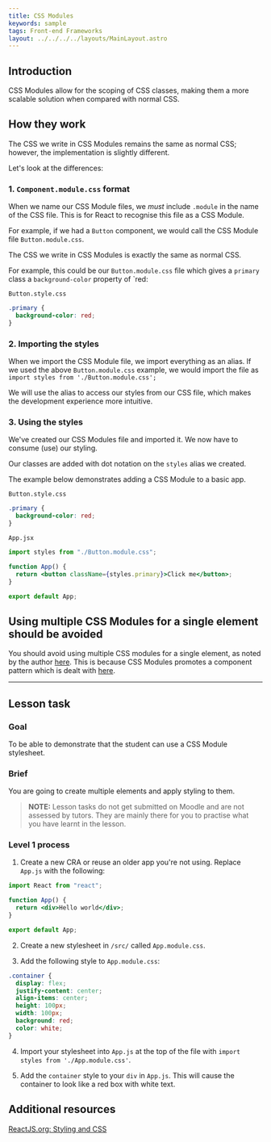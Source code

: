 ```yaml
---
title: CSS Modules
keywords: sample
tags: Front-end Frameworks
layout: ../../../../layouts/MainLayout.astro
---
```


## Introduction

CSS Modules allow for the scoping of CSS classes, making them a more scalable solution when compared with normal CSS.

## How they work

The CSS we write in CSS Modules remains the same as normal CSS; however, the implementation is slightly different.

Let's look at the differences:

### 1. `Component.module.css` format

When we name our CSS Module files, we _must_ include `.module` in the name of the CSS file. This is for React to recognise this file as a CSS Module.

For example, if we had a `Button` component, we would call the CSS Module file `Button.module.css`.

The CSS we write in CSS Modules is exactly the same as normal CSS.

For example, this could be our `Button.module.css` file which gives a `primary` class a `background-color` property of `red:

`Button.style.css`

```css
.primary {
  background-color: red;
}
```

### 2. Importing the styles

When we import the CSS Module file, we import everything as an alias. If we used the above `Button.module.css` example, we would import the file as `import styles from './Button.module.css';`

We will use the alias to access our styles from our CSS file, which makes the development experience more intuitive.

### 3. Using the styles

We've created our CSS Modules file and imported it. We now have to consume (use) our styling.

Our classes are added with dot notation on the `styles` alias we created.

The example below demonstrates adding a CSS Module to a basic app.

`Button.style.css`

```css
.primary {
  background-color: red;
}
```

`App.jsx`

```jsx
import styles from "./Button.module.css";

function App() {
  return <button className={styles.primary}>Click me</button>;
}

export default App;
```

## Using multiple CSS Modules for a single element should be avoided

You should avoid using multiple CSS modules for a single element, as noted by the author [here](https://github.com/gajus/react-css-modules#multiple-css-modules). This is because CSS Modules promotes a component pattern which is dealt with [here](https://github.com/gajus/react-css-modules#class-composition).

<hr>

## Lesson task

### Goal

To be able to demonstrate that the student can use a CSS Module stylesheet.

### Brief

You are going to create multiple elements and apply styling to them.

> <b>NOTE:</b> Lesson tasks do not get submitted on Moodle and are not assessed by tutors. They are mainly there for you to practise what you have learnt in the lesson.

### Level 1 process

1. Create a new CRA or reuse an older app you're not using. Replace `App.js` with the following:

```jsx
import React from "react";

function App() {
  return <div>Hello world</div>;
}

export default App;
```

2. Create a new stylesheet in `/src/` called `App.module.css`.

3. Add the following style to `App.module.css`:

```css
.container {
  display: flex;
  justify-content: center;
  align-items: center;
  height: 100px;
  width: 100px;
  background: red;
  color: white;
}
```

4. Import your stylesheet into `App.js` at the top of the file with `import styles from './App.module.css'`.

5. Add the `container` style to your `div` in `App.js`. This will cause the container to look like a red box with white text.

## Additional resources

[ReactJS.org: Styling and CSS](https://reactjs.org/docs/faq-styling.html)
